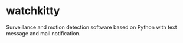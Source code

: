 # watchkitty
Surveillance and motion detection software based on Python with text message and mail notification.
